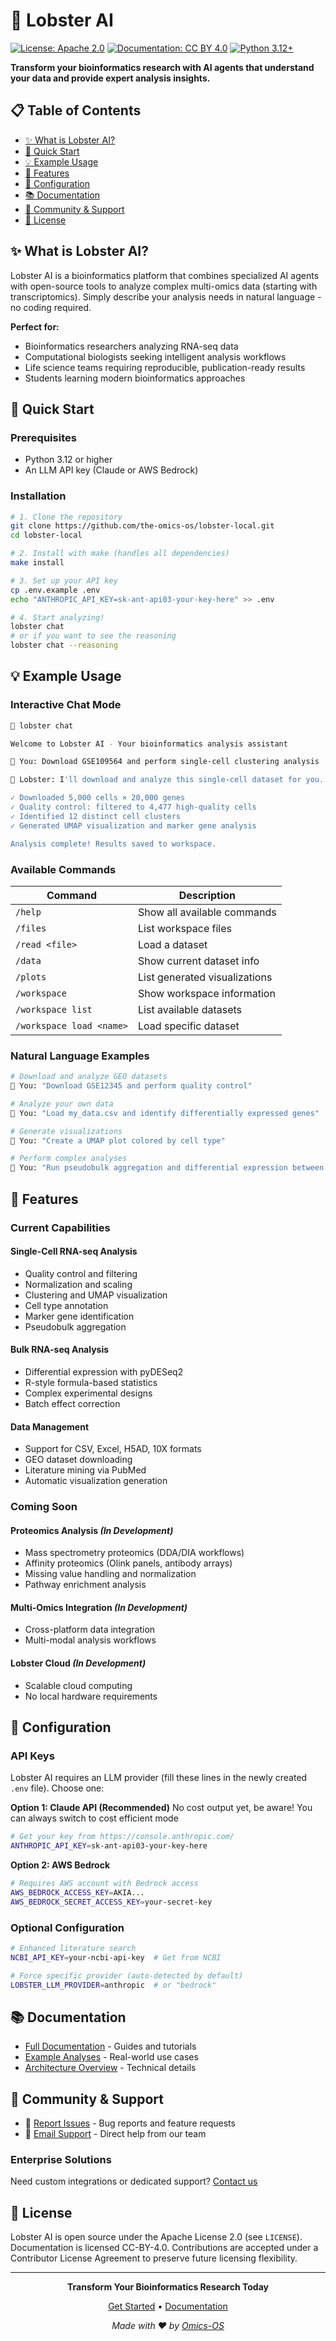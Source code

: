 # 🦞 Lobster AI

[![License: Apache 2.0](https://img.shields.io/badge/License-Apache%202.0-blue.svg)](https://opensource.org/licenses/Apache-2.0)
[![Documentation: CC BY 4.0](https://img.shields.io/badge/Documentation-CC%20BY%204.0-lightgrey.svg)](https://creativecommons.org/licenses/by/4.0/)
[![Python 3.12+](https://img.shields.io/badge/python-3.12+-blue.svg)](https://www.python.org/downloads/)

**Transform your bioinformatics research with AI agents that understand your data and provide expert analysis insights.**

## 📋 Table of Contents

- [✨ What is Lobster AI?](#-what-is-lobster-ai)
- [🚀 Quick Start](#-quick-start)
- [💡 Example Usage](#-example-usage)
- [🧬 Features](#-features)
- [🔧 Configuration](#-configuration)
- [📚 Documentation](#-documentation)
- [🤝 Community & Support](#-community--support)
- [📄 License](#-license)

## ✨ What is Lobster AI?

Lobster AI is a bioinformatics platform that combines specialized AI agents with open-source tools to analyze complex multi-omics data (starting with transcriptomics). Simply describe your analysis needs in natural language - no coding required.

**Perfect for:**
- Bioinformatics researchers analyzing RNA-seq data
- Computational biologists seeking intelligent analysis workflows
- Life science teams requiring reproducible, publication-ready results
- Students learning modern bioinformatics approaches

## 🚀 Quick Start

### Prerequisites

- Python 3.12 or higher
- An LLM API key (Claude or AWS Bedrock)

### Installation

```bash
# 1. Clone the repository
git clone https://github.com/the-omics-os/lobster-local.git
cd lobster-local

# 2. Install with make (handles all dependencies)
make install

# 3. Set up your API key
cp .env.example .env
echo "ANTHROPIC_API_KEY=sk-ant-api03-your-key-here" >> .env

# 4. Start analyzing!
lobster chat
# or if you want to see the reasoning
lobster chat --reasoning 
```

## 💡 Example Usage

### Interactive Chat Mode

```bash
🦞 lobster chat

Welcome to Lobster AI - Your bioinformatics analysis assistant

🦞 You: Download GSE109564 and perform single-cell clustering analysis

🦞 Lobster: I'll download and analyze this single-cell dataset for you...

✓ Downloaded 5,000 cells × 20,000 genes
✓ Quality control: filtered to 4,477 high-quality cells
✓ Identified 12 distinct cell clusters
✓ Generated UMAP visualization and marker gene analysis

Analysis complete! Results saved to workspace.
```

### Available Commands

| Command | Description |
|---------|-------------|
| `/help` | Show all available commands |
| `/files` | List workspace files |
| `/read <file>` | Load a dataset |
| `/data` | Show current dataset info |
| `/plots` | List generated visualizations |
| `/workspace` | Show workspace information |
| `/workspace list` | List available datasets |
| `/workspace load <name>` | Load specific dataset |

### Natural Language Examples

```bash
# Download and analyze GEO datasets
🦞 You: "Download GSE12345 and perform quality control"

# Analyze your own data
🦞 You: "Load my_data.csv and identify differentially expressed genes"

# Generate visualizations
🦞 You: "Create a UMAP plot colored by cell type"

# Perform complex analyses
🦞 You: "Run pseudobulk aggregation and differential expression between conditions"
```

## 🧬 Features

### Current Capabilities

#### **Single-Cell RNA-seq Analysis**
- Quality control and filtering
- Normalization and scaling
- Clustering and UMAP visualization
- Cell type annotation
- Marker gene identification
- Pseudobulk aggregation

#### **Bulk RNA-seq Analysis**
- Differential expression with pyDESeq2
- R-style formula-based statistics
- Complex experimental designs
- Batch effect correction

#### **Data Management**
- Support for CSV, Excel, H5AD, 10X formats
- GEO dataset downloading
- Literature mining via PubMed
- Automatic visualization generation

### Coming Soon

#### **Proteomics Analysis** *(In Development)*
- Mass spectrometry proteomics (DDA/DIA workflows)
- Affinity proteomics (Olink panels, antibody arrays)
- Missing value handling and normalization
- Pathway enrichment analysis

#### **Multi-Omics Integration** *(In Development)*
- Cross-platform data integration
- Multi-modal analysis workflows

#### **Lobster Cloud** *(In Development)*
- Scalable cloud computing
- No local hardware requirements

## 🔧 Configuration

### API Keys

Lobster AI requires an LLM provider (fill these lines in the newly created `.env` file). Choose one:

**Option 1: Claude API (Recommended)**
No cost output yet, be aware! You can always switch to cost efficient mode
```bash
# Get your key from https://console.anthropic.com/
ANTHROPIC_API_KEY=sk-ant-api03-your-key-here
```

**Option 2: AWS Bedrock**
```bash
# Requires AWS account with Bedrock access
AWS_BEDROCK_ACCESS_KEY=AKIA...
AWS_BEDROCK_SECRET_ACCESS_KEY=your-secret-key
```

### Optional Configuration

```bash
# Enhanced literature search
NCBI_API_KEY=your-ncbi-api-key  # Get from NCBI

# Force specific provider (auto-detected by default)
LOBSTER_LLM_PROVIDER=anthropic  # or "bedrock"
```

## 📚 Documentation

- [Full Documentation](https://github.com/the-omics-os/lobster-local/wiki) - Guides and tutorials
- [Example Analyses](https://github.com/the-omics-os/lobster-local/wiki/27-examples-cookbook) - Real-world use cases
- [Architecture Overview](https://github.com/the-omics-os/lobster-local/wiki/18-architecture-overview) - Technical details

## 🤝 Community & Support

- 🐛 [Report Issues](https://github.com/the-omics-os/lobster-local/issues) - Bug reports and feature requests
- 📧 [Email Support](mailto:info@omics-os.com) - Direct help from our team

### Enterprise Solutions

Need custom integrations or dedicated support? [Contact us](mailto:info@omics-os.com)

## 📄 License

Lobster AI is open source under the Apache License 2.0 (see `LICENSE`). Documentation is licensed CC-BY-4.0.
Contributions are accepted under a Contributor License Agreement to preserve future licensing flexibility.

---

<div align="center">

**Transform Your Bioinformatics Research Today**

[Get Started](https://github.com/the-omics-os/lobster-local) • [Documentation](docs/)

*Made with ❤️ by [Omics-OS](https://omics-os.com)*

</div>